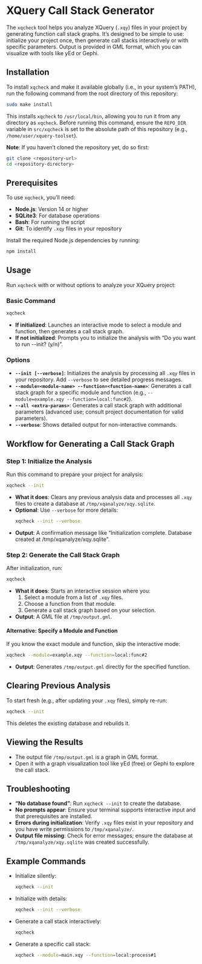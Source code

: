 # XQuery Call Stack Generator

The `xqcheck` tool helps you analyze XQuery (`.xqy`) files in your project by generating function call stack graphs. It’s designed to be simple to use: initialize your project once, then generate call stacks interactively or with specific parameters. Output is provided in GML format, which you can visualize with tools like yEd or Gephi.

## Installation

To install `xqcheck` and make it available globally (i.e., in your system’s PATH), run the following command from the root directory of this repository:

```bash
sudo make install
```

This installs `xqcheck` to `/usr/local/bin`, allowing you to run it from any directory as `xqcheck`. Before running this command, ensure the `REPO_DIR` variable in `src/xqcheck` is set to the absolute path of this repository (e.g., `/home/user/xquery-toolset`).

**Note**: If you haven’t cloned the repository yet, do so first:
```bash
git clone <repository-url>
cd <repository-directory>
```

## Prerequisites

To use `xqcheck`, you’ll need:
- **Node.js**: Version 14 or higher
- **SQLite3**: For database operations
- **Bash**: For running the script
- **Git**: To identify `.xqy` files in your repository

Install the required Node.js dependencies by running:
```bash
npm install
```

## Usage

Run `xqcheck` with or without options to analyze your XQuery project:

### Basic Command
```bash
xqcheck
```
- **If initialized**: Launches an interactive mode to select a module and function, then generates a call stack graph.
- **If not initialized**: Prompts you to initialize the analysis with “Do you want to run --init? (y/n)”.

### Options
- **`--init [--verbose]`**: Initializes the analysis by processing all `.xqy` files in your repository. Add `--verbose` to see detailed progress messages.
- **`--module=<module-name> --function=<function-name>`**: Generates a call stack graph for a specific module and function (e.g., `--module=example.xqy --function=local:func#2`).
- **`--all <extra-params>`**: Generates a call stack graph with additional parameters (advanced use; consult project documentation for valid parameters).
- **`--verbose`**: Shows detailed output for non-interactive commands.

## Workflow for Generating a Call Stack Graph

### Step 1: Initialize the Analysis
Run this command to prepare your project for analysis:
```bash
xqcheck --init
```
- **What it does**: Clears any previous analysis data and processes all `.xqy` files to create a database at `/tmp/xqanalyze/xqy.sqlite`.
- **Optional**: Use `--verbose` for more details:
  ```bash
  xqcheck --init --verbose
  ```
- **Output**: A confirmation message like “Initialization complete. Database created at /tmp/xqanalyze/xqy.sqlite”.

### Step 2: Generate the Call Stack Graph
After initialization, run:
```bash
xqcheck
```
- **What it does**: Starts an interactive session where you:
  1. Select a module from a list of `.xqy` files.
  2. Choose a function from that module.
  3. Generate a call stack graph based on your selection.
- **Output**: A GML file at `/tmp/output.gml`.

#### Alternative: Specify a Module and Function
If you know the exact module and function, skip the interactive mode:
```bash
xqcheck --module=example.xqy --function=local:func#2
```
- **Output**: Generates `/tmp/output.gml` directly for the specified function.

## Clearing Previous Analysis
To start fresh (e.g., after updating your `.xqy` files), simply re-run:
```bash
xqcheck --init
```
This deletes the existing database and rebuilds it.

## Viewing the Results
- The output file `/tmp/output.gml` is a graph in GML format.
- Open it with a graph visualization tool like yEd (free) or Gephi to explore the call stack.

## Troubleshooting
- **“No database found”**: Run `xqcheck --init` to create the database.
- **No prompts appear**: Ensure your terminal supports interactive input and that prerequisites are installed.
- **Errors during initialization**: Verify `.xqy` files exist in your repository and you have write permissions to `/tmp/xqanalyze/`.
- **Output file missing**: Check for error messages; ensure the database at `/tmp/xqanalyze/xqy.sqlite` was created successfully.

## Example Commands
- Initialize silently:
  ```bash
  xqcheck --init
  ```
- Initialize with details:
  ```bash
  xqcheck --init --verbose
  ```
- Generate a call stack interactively:
  ```bash
  xqcheck
  ```
- Generate a specific call stack:
  ```bash
  xqcheck --module=main.xqy --function=local:process#1
  ```

